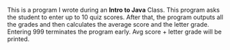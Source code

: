 This is a program I wrote during an **Intro to Java** Class. This program asks the student to enter up to 10 quiz scores. After that, the program outputs all the grades and then calculates the average score and the letter grade. 
Entering 999 terminates the program early. Avg score + letter grade will be printed.  
